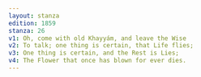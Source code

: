 ```yaml
---
layout: stanza
edition: 1859
stanza: 26
v1: Oh, come with old Khayyám, and leave the Wise
v2: To talk; one thing is certain, that Life flies;
v3: ⁠One thing is certain, and the Rest is Lies;
v4: The Flower that once has blown for ever dies.
---
```

